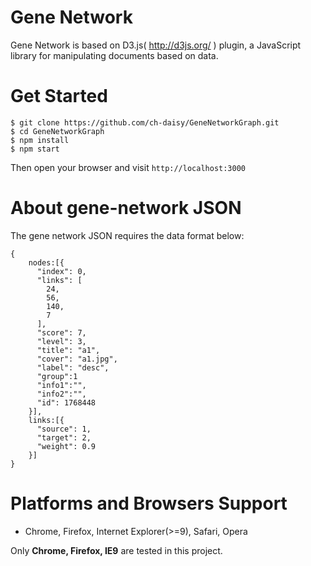 Gene Network
==============

Gene Network is based on D3.js( http://d3js.org/ ) plugin, a JavaScript library for manipulating documents based on data.

# Get Started

    $ git clone https://github.com/ch-daisy/GeneNetworkGraph.git
    $ cd GeneNetworkGraph
    $ npm install
	$ npm start

Then open your browser and visit `http://localhost:3000`

# About gene-network JSON

The gene network JSON requires the data format below:

	{
		nodes:[{
		  "index": 0, 
		  "links": [
			24, 
			56, 
			140, 
			7
		  ], 
		  "score": 7, 
		  "level": 3, 
		  "title": "a1", 
		  "cover": "a1.jpg", 
		  "label": "desc", 
		  "group":1
		  "info1":"",
		  "info2":"",
		  "id": 1768448
		}],
		links:[{
		  "source": 1, 
		  "target": 2, 
		  "weight": 0.9
		}]
	}

# Platforms and Browsers Support

* Chrome, Firefox, Internet Explorer(>=9), Safari, Opera


Only **Chrome, Firefox, IE9** are tested in this project.
